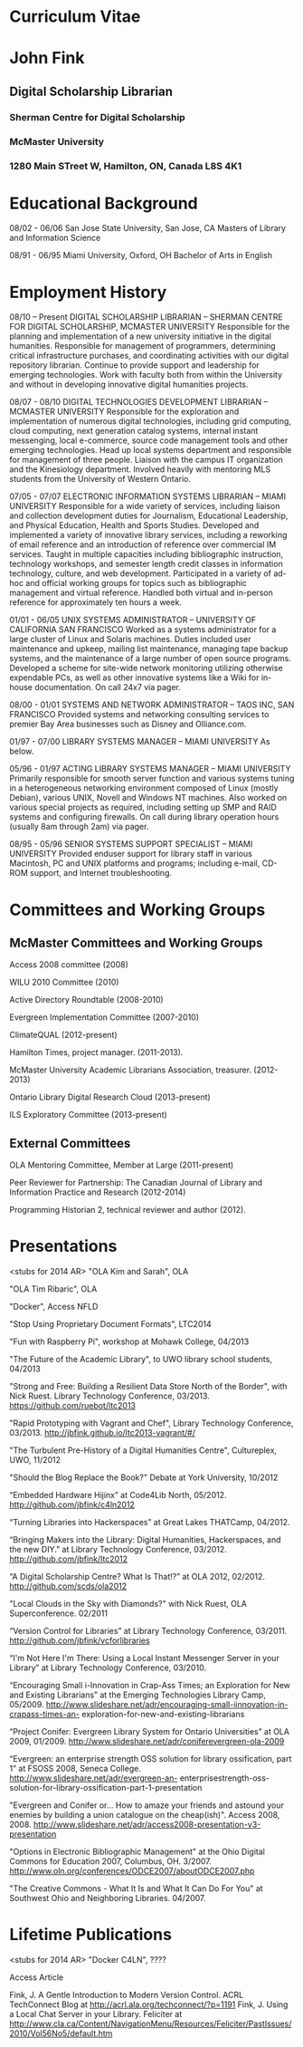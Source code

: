 # Curriculum Vitae
# John Fink
## Digital Scholarship Librarian
### Sherman Centre for Digital Scholarship
### McMaster University
### 1280 Main STreet W, Hamilton, ON, Canada L8S 4K1

Educational Background
======================
08/02 - 06/06 San Jose State University, San Jose, CA
Masters of Library and Information Science

08/91 - 06/95 Miami University, Oxford, OH
Bachelor of Arts in English


Employment History
==================

08/10 – Present DIGITAL SCHOLARSHIP LIBRARIAN – SHERMAN CENTRE FOR DIGITAL
SCHOLARSHIP, MCMASTER UNIVERSITY
Responsible for the planning and implementation of a new university initiative in
the digital humanities. Responsible for management of programmers, determining
critical infrastructure purchases, and coordinating activities with our digital
repository librarian. Continue to provide support and leadership for emerging
technologies. Work with faculty both from within the University and without in
developing innovative digital humanities projects.

08/07 - 08/10 DIGITAL TECHNOLOGIES DEVELOPMENT LIBRARIAN – MCMASTER UNIVERSITY
Responsible for the exploration and implementation of numerous digital
technologies, including grid computing, cloud computing, next generation catalog
systems, internal instant messenging, local e-commerce, source code management
tools and other emerging technologies. Head up local systems department and
responsible for management of three people. Liaison with the campus IT
organization and the Kinesiology department. Involved heavily with mentoring MLS
students from the University of Western Ontario.

07/05 - 07/07 ELECTRONIC INFORMATION SYSTEMS LIBRARIAN – MIAMI UNIVERSITY
Responsible for a wide variety of services, including liaison and collection
development duties for Journalism, Educational Leadership, and Physical
Education, Health and Sports Studies. Developed and implemented a variety
of innovative library services, including a reworking of email reference and
an introduction of reference over commercial IM services. Taught in multiple
capacities including bibliographic instruction, technology workshops, and
semester length credit classes in information technology, culture, and
web development. Participated in a variety of ad-hoc and official working
groups for topics such as bibliographic management and virtual reference.
Handled both virtual and in-person reference for approximately ten hours a week.

01/01 - 06/05 UNIX SYSTEMS ADMINISTRATOR – UNIVERSITY OF CALIFORNIA SAN FRANCISCO
Worked as a systems administrator for a large cluster of Linux and Solaris
machines. Duties included user maintenance and upkeep, mailing list
maintenance, managing tape backup systems, and the maintenance of a
large number of open source programs. Developed a scheme for
site-wide network monitoring utilizing otherwise expendable PCs, as
well as other innovative systems like a Wiki for in-house
documentation. On call 24x7 via pager.

08/00 - 01/01 SYSTEMS AND NETWORK ADMINISTRATOR – TAOS INC, SAN FRANCISCO
Provided systems and networking consulting services to premier Bay
Area businesses such as Disney and Olliance.com.

01/97 - 07/00 LIBRARY SYSTEMS MANAGER – MIAMI UNIVERSITY
As below.

05/96 - 01/97 ACTING LIBRARY SYSTEMS MANAGER – MIAMI UNIVERSITY
Primarily responsible for smooth server function and various systems
tuning in a heterogeneous networking environment composed of
Linux (mostly Debian), various UNIX, Novell and Windows NT machines.
Also worked on various special projects as required, including setting
up SMP and RAID systems and configuring firewalls. On call during
library operation hours (usually 8am through 2am) via pager.

08/95 - 05/96 SENIOR SYSTEMS SUPPORT SPECIALIST – MIAMI UNIVERSITY
Provided enduser support for library staff in various Macintosh, PC
and UNIX platforms and programs; including e-mail, CD-ROM support, and
Internet troubleshooting.


Committees and Working Groups
============================

McMaster Committees and Working Groups
--------------------------------------
Access 2008 committee (2008)

WILU 2010 Committee (2010)

Active Directory Roundtable (2008-2010)

Evergreen Implementation Committee (2007-2010)

ClimateQUAL (2012-present)

Hamilton Times, project manager. (2011-2013).

McMaster University Academic Librarians Association, treasurer. (2012-2013)

Ontario Library Digital Research Cloud (2013-present)

ILS Exploratory Committee (2013-present)

External Committees
-------------------
OLA Mentoring Committee, Member at Large (2011-present)

Peer Reviewer for Partnership: The Canadian Journal of Library and Information Practice and Research (2012-2014)

Programming Historian 2, technical reviewer and author (2012).

Presentations
=============
<stubs for 2014 AR>
"OLA Kim and Sarah", OLA

"OLA Tim Ribaric", OLA

"Docker", Access NFLD

"Stop Using Proprietary Document Formats", LTC2014

</stubs>

"Fun with Raspberry Pi", workshop at Mohawk College, 04/2013

"The Future of the Academic Library", to UWO library school students, 04/2013

"Strong and Free: Building a Resilient Data Store North of the Border", with Nick Ruest. Library Technology Conference, 03/2013.
https://github.com/ruebot/ltc2013

"Rapid Prototyping with Vagrant and Chef", Library Technology Conference, 03/2013. 
http://jbfink.github.io/ltc2013-vagrant/#/

"The Turbulent Pre-History of a Digital Humanities Centre", Cultureplex, UWO, 11/2012

"Should the Blog Replace the Book?" Debate at York University, 10/2012

“Embedded Hardware Hijinx” at Code4Lib North, 05/2012.
http://github.com/jbfink/c4ln2012

“Turning Libraries into Hackerspaces” at Great Lakes THATCamp, 04/2012.

“Bringing Makers into the Library: Digital Humanities, Hackerspaces, and the new
DIY.” at Library Technology Conference, 03/2012.
http://github.com/jbfink/ltc2012

“A Digital Scholarship Centre? What Is That!?” at OLA 2012, 02/2012.
http://github.com/scds/ola2012

"Local Clouds in the Sky with Diamonds?" with Nick Ruest, OLA Superconference. 02/2011

“Version Control for Libraries” at Library Technology Conference, 03/2011.
http://github.com/jbfink/vcforlibraries

“I'm Not Here I'm There: Using a Local Instant Messenger Server in your Library”
at Library Technology Conference, 03/2010.

“Encouraging Small i-Innovation in Crap-Ass Times; an Exploration for New and
Existing Librarians” at the Emerging Technologies Library Camp, 05/2009.
http://www.slideshare.net/adr/encouraging-small-iinnovation-in-crapass-times-an-
exploration-for-new-and-existing-librarians

“Project Conifer: Evergreen Library System for Ontario Universities” at OLA 2009,
01/2009. http://www.slideshare.net/adr/coniferevergreen-ola-2009

“Evergreen: an enterprise strength OSS solution for library ossification, part 1”
at FSOSS 2008, Seneca College. http://www.slideshare.net/adr/evergreen-an-
enterprisestrength-oss-solution-for-library-ossification-part-1-presentation

"Evergreen and Conifer or... How to amaze your friends and astound your enemies by building a union catalogue on the cheap(ish)". Access 2008, 2008.
http://www.slideshare.net/adr/access2008-presentation-v3-presentation

"Options in Electronic Bibliographic Management" at the Ohio Digital Commons for
Education 2007, Columbus, OH. 3/2007.
http://www.oln.org/conferences/ODCE2007/aboutODCE2007.php

"The Creative Commons - What It Is and What It Can Do For You" at Southwest Ohio
and Neighboring Libraries. 04/2007.



Lifetime Publications
=====================

<stubs for 2014 AR>
"Docker C4LN", ????
</stubs>

Access Article

Fink, J. A Gentle Introduction to Modern Version Control. ACRL TechConnect Blog at <http://acrl.ala.org/techconnect/?p=1191>
Fink, J. Using a Local Chat Server in your Library. Feliciter at <http://www.cla.ca/Content/NavigationMenu/Resources/Feliciter/PastIssues/2010/Vol56No5/default.htm>


